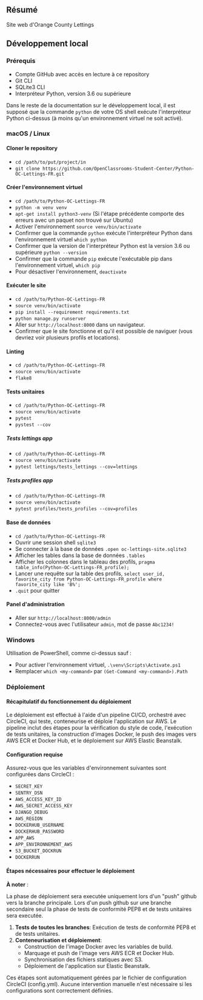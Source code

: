 ## Résumé

Site web d'Orange County Lettings

## Développement local

### Prérequis

- Compte GitHub avec accès en lecture à ce repository
- Git CLI
- SQLite3 CLI
- Interpréteur Python, version 3.6 ou supérieure

Dans le reste de la documentation sur le développement local, il est supposé que la commande `python` de votre OS shell exécute l'interpréteur Python ci-dessus (à moins qu'un environnement virtuel ne soit activé).

### macOS / Linux

#### Cloner le repository

- `cd /path/to/put/project/in`
- `git clone https://github.com/OpenClassrooms-Student-Center/Python-OC-Lettings-FR.git`

#### Créer l'environnement virtuel

- `cd /path/to/Python-OC-Lettings-FR`
- `python -m venv venv`
- `apt-get install python3-venv` (Si l'étape précédente comporte des erreurs avec un paquet non trouvé sur Ubuntu)
- Activer l'environnement `source venv/bin/activate`
- Confirmer que la commande `python` exécute l'interpréteur Python dans l'environnement virtuel
`which python`
- Confirmer que la version de l'interpréteur Python est la version 3.6 ou supérieure `python --version`
- Confirmer que la commande `pip` exécute l'exécutable pip dans l'environnement virtuel, `which pip`
- Pour désactiver l'environnement, `deactivate`

#### Exécuter le site

- `cd /path/to/Python-OC-Lettings-FR`
- `source venv/bin/activate`
- `pip install --requirement requirements.txt`
- `python manage.py runserver`
- Aller sur `http://localhost:8000` dans un navigateur.
- Confirmer que le site fonctionne et qu'il est possible de naviguer (vous devriez voir plusieurs profils et locations).

#### Linting

- `cd /path/to/Python-OC-Lettings-FR`
- `source venv/bin/activate`
- `flake8`

#### Tests unitaires

- `cd /path/to/Python-OC-Lettings-FR`
- `source venv/bin/activate`
- `pytest`
- `pystest --cov`

##### Tests lettings app

- `cd /path/to/Python-OC-Lettings-FR`
- `source venv/bin/activate`
- `pytest lettings/tests_lettings --cov=lettings`

##### Tests profiles app

- `cd /path/to/Python-OC-Lettings-FR`
- `source venv/bin/activate`
- `pytest profiles/tests_profiles --cov=profiles`

#### Base de données

- `cd /path/to/Python-OC-Lettings-FR`
- Ouvrir une session shell `sqlite3`
- Se connecter à la base de données `.open oc-lettings-site.sqlite3`
- Afficher les tables dans la base de données `.tables`
- Afficher les colonnes dans le tableau des profils, `pragma table_info(Python-OC-Lettings-FR_profile);`
- Lancer une requête sur la table des profils, `select user_id, favorite_city from
  Python-OC-Lettings-FR_profile where favorite_city like 'B%';`
- `.quit` pour quitter

#### Panel d'administration

- Aller sur `http://localhost:8000/admin`
- Connectez-vous avec l'utilisateur `admin`, mot de passe `Abc1234!`

### Windows

Utilisation de PowerShell, comme ci-dessus sauf :

- Pour activer l'environnement virtuel, `.\venv\Scripts\Activate.ps1` 
- Remplacer `which <my-command>` par `(Get-Command <my-command>).Path`

### Déploiement

#### Récapitulatif du fonctionnement du déploiement

Le déploiement est effectué à l'aide d'un pipeline CI/CD, orchestré avec CircleCI, qui teste, conteneurise et déploie l'application sur AWS. Le pipeline inclut des étapes pour la vérification du style de code, l'exécution de tests unitaires, la construction d'images Docker, le push des images vers AWS ECR et Docker Hub, et le déploiement sur AWS Elastic Beanstalk.

#### Configuration requise

Assurez-vous que les variables d'environnement suivantes sont configurées dans CircleCI :

- `SECRET_KEY`
- `SENTRY_DSN`
- `AWS_ACCESS_KEY_ID`
- `AWS_SECRET_ACCESS_KEY`
- `DJANGO_DEBUG`
- `AWS_REGION`
- `DOCKERHUB_USERNAME`
- `DOCKERHUB_PASSWORD`
- `APP_AWS`
- `APP_ENVIRONNEMENT_AWS`
- `S3_BUCKET_DOCKRUN`
- `DOCKERRUN`

#### Étapes nécessaires pour effectuer le déploiement

<b>À noter</b> : 

La phase de déploiement sera executée uniquement lors d'un "push" github vers la branche principale. Lors d'un push github sur une branche secondaire seul la phase de tests de conformité PEP8 et de tests unitaires sera executée.

1. **Tests de toutes les branches**: Exécution de tests de conformité PEP8 et de tests unitaires.
2. **Conteneurisation et déploiement**:
   - Construction de l'image Docker avec les variables de build.
   - Marquage et push de l'image vers AWS ECR et Docker Hub.
   - Synchronisation des fichiers statiques avec S3.
   - Déploiement de l'application sur Elastic Beanstalk.

Ces étapes sont automatiquement gérées par le fichier de configuration CircleCI (config.yml). Aucune intervention manuelle n'est nécessaire si les configurations sont correctement définies.
